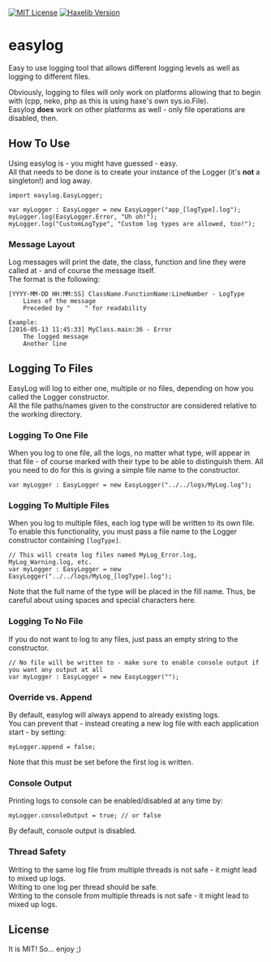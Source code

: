 [![MIT License](https://img.shields.io/badge/license-MIT-blue.svg?style=flat)](license.md) [![Haxelib Version](https://img.shields.io/github/tag/openfl/actuate.svg?style=flat&label=haxelib)](http://lib.haxe.org/p/hxeasylog)

# easylog

Easy to use logging tool that allows different logging levels as well as logging to different files.  

Obviously, logging to files will only work on platforms allowing that to begin with (cpp, neko, php as this is using haxe's own sys.io.File).  
Easylog **does** work on other platforms as well - only file operations are disabled, then.


## How To Use

Using easylog is - you might have guessed - easy.  
All that needs to be done is to create your instance of the Logger (it's **not** a singleton!) and log away.
```
import easylog.EasyLogger;

var myLogger : EasyLogger = new EasyLogger("app_[logType].log");
myLogger.log(EasyLogger.Error, "Uh oh!");
myLogger.log("CustomLogType", "Custom log types are allowed, too!");
```


### Message Layout

Log messages will print the date, the class, function and line they were called at - and of course the message itself.  
The format is the following:
```
[YYYY-MM-DD HH:MM:SS] ClassName.FunctionName:LineNumber - LogType
    Lines of the message
	Preceded by "    " for readability

Example:
[2016-05-13 11:45:33] MyClass.main:36 - Error
    The logged message
    Another line
```


## Logging To Files

EasyLog will log to either one, multiple or no files, depending on how you called the Logger constructor.  
All the file paths/names given to the constructor are considered relative to the working directory.


### Logging To One File

When you log to one file, all the logs, no matter what type, will appear in that file - of course marked with their type to be able to distinguish them. All you need to do for this is giving a simple file name to the constructor.
```
var myLogger : EasyLogger = new EasyLogger("../../logs/MyLog.log");
```


### Logging To Multiple Files

When you log to multiple files, each log type will be written to its own file. To enable this functionality, you must pass a file name to the Logger constructor containing `[logType]`.
```
// This will create log files named MyLog_Error.log, MyLog_Warning.log, etc.
var myLogger : EasyLogger = new EasyLogger("../../logs/MyLog_[logType].log");
```

Note that the full name of the type will be placed in the fill name. Thus, be careful about using spaces and special characters here.


### Logging To No File

If you do not want to log to any files, just pass an empty string to the constructor.
```
// No file will be written to - make sure to enable console output if you want any output at all
var myLogger : EasyLogger = new EasyLogger("");
```


### Override vs. Append

By default, easylog will always append to already existing logs.  
You can prevent that - instead creating a new log file with each application start - by setting:
```
myLogger.append = false;
```
Note that this must be set before the first log is written.


### Console Output

Printing logs to console can be enabled/disabled at any time by:
```
myLogger.consoleOutput = true; // or false
```
By default, console output is disabled.


### Thread Safety

Writing to the same log file from multiple threads is not safe - it might lead to mixed up logs.  
Writing to one log per thread should be safe.  
Writing to the console from multiple threads is not safe - it might lead to mixed up logs.


## License

It is MIT!
So... enjoy ;)
